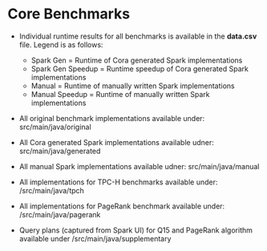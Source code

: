 # Core Benchmarks
- Individual runtime results for all benchmarks is available in the **data.csv** file. Legend is as follows:
  - Spark Gen = Runtime of Cora generated Spark implementations
  - Spark Gen Speedup = Runtime speedup of Cora generated Spark implementations
  - Manual = Runtime of manually written Spark implementations
  - Manual Speedup = Runtime of manually written Spark implementations

- All original benchmark implementations available under: src/main/java/original
- All Cora generated Spark implementations available udner: src/main/java/generated
- All manual Spark implementations available udner: src/main/java/manual
- All implementations for TPC-H benchmarks available under: /src/main/java/tpch
- All implementations for PageRank benchmark available under: /src/main/java/pagerank

- Query plans (captured from Spark UI) for Q15 and PageRank algorithm available under /src/main/java/supplementary

